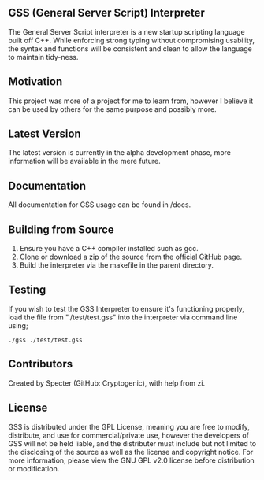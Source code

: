 ## GSS (General Server Script) Interpreter
The General Server Script interpreter is a new startup scripting language built off C++. While enforcing strong typing without compromising usability, the syntax and functions will be consistent and clean to allow the language to maintain tidy-ness.

## Motivation
This project was more of a project for me to learn from, however I believe it can be used by others for the same purpose and possibly more.

## Latest Version
The latest version is currently in the alpha development phase, more information will be available in the mere future.

## Documentation
All documentation for GSS usage can be found in /docs.

## Building from Source
1) Ensure you have a C++ compiler installed such as gcc.<br />
2) Clone or download a zip of the source from the official GitHub page.<br />
3) Build the interpreter via the makefile in the parent directory.<br />

## Testing
If you wish to test the GSS Interpreter to ensure it's functioning properly, load the file from "./test/test.gss" into the interpreter via command line using;
```
./gss ./test/test.gss
```

## Contributors
Created by Specter (GitHub: Cryptogenic), with help from zi.

## License
GSS is distributed under the GPL License, meaning you are free to modify, distribute, and use for commercial/private use, however the developers of GSS will not be held liable, and the distributer must include but not limited to the disclosing of the source as well as the license and copyright notice. For more information, please view the GNU GPL v2.0 license before distribution or modification.
